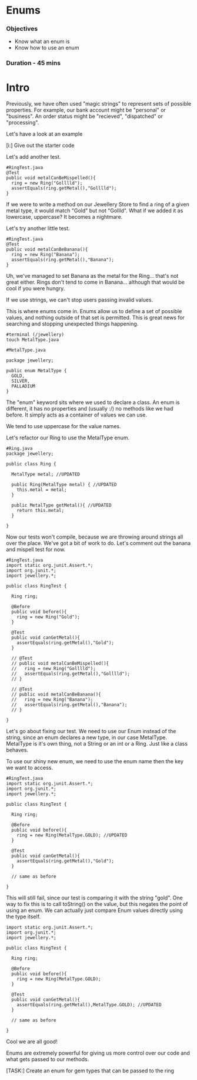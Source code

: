 # Enums

### Objectives

- Know what an enum is
- Know how to use an enum

### Duration - 45 mins

# Intro

Previously, we have often used "magic strings" to represent sets of possible properties. For example, our bank account might be "personal" or "business". An order status might be "recieved", "dispatched" or "processing".

Let's have a look at an example

[i:] Give out the starter code

Let's add another test.

```
#RingTest.java
@Test
public void metalCanBeMispelled(){
  ring = new Ring("Golllld");
  assertEquals(ring.getMetal(),"Golllld");
}
```

If we were to write a method on our Jewellery Store to find a ring of a given metal type, it would match "Gold" but not "Gollld". What if we added it as lowercase, uppercase? It becomes a nightmare.

Let's try another little test.

```
#RingTest.java
@Test
public void metalCanBeBanana(){
  ring = new Ring("Banana");
  assertEquals(ring.getMetal(),"Banana");
}
```

Uh, we've managed to set Banana as the metal for the Ring... that's not great either. Rings don't tend to come in Banana... although that would be cool if you were hungry.

If we use strings, we can't stop users passing invalid values.

This is where enums come in. Enums allow us to define a set of possible values, and nothing outside of that set is permitted. This is great news for searching and stopping unexpected things happening.

```
#terminal (/jewellery)
touch MetalType.java

#MetalType.java

package jewellery;

public enum MetalType {
  GOLD,
  SILVER,
  PALLADIUM
}
```

The "enum" keyword sits where we used to declare a class. An enum is different, it has no properties and (usually :/) no methods like we had before. It simply acts as a container of values we can use.

We tend to use uppercase for the value names.

Let's refactor our Ring to use the MetalType enum.

```
#Ring.java
package jewellery;

public class Ring {

  MetalType metal; //UPDATED

  public Ring(MetalType metal) { //UPDATED
    this.metal = metal;
  }

  public MetalType getMetal(){ //UPDATED
    return this.metal;
  }

}
```

Now our tests won't compile, because we are throwing around strings all over the place. We've got a bit of work to do. Let's comment out the banana and mispell test for now.

```
#RingTest.java
import static org.junit.Assert.*;
import org.junit.*;
import jewellery.*;

public class RingTest {

  Ring ring;
  
  @Before 
  public void before(){
    ring = new Ring("Gold");
  }

  @Test
  public void canGetMetal(){
    assertEquals(ring.getMetal(),"Gold");
  }

  // @Test
  // public void metalCanBeMispelled(){
  //   ring = new Ring("Golllld");
  //   assertEquals(ring.getMetal(),"Golllld");
  // }

  // @Test
  // public void metalCanBeBanana(){
  //   ring = new Ring("Banana");
  //   assertEquals(ring.getMetal(),"Banana");
  // }

}
```

Let's go about fixing our test. We need to use our Enum instead of the string, since an enum declares a new type, in our case MetalType. MetalType is it's own thing, not a String or an int or a Ring. Just like a class behaves.

To use our shiny new enum, we need to use the enum name then the key we want to access.

```
#RingTest.java
import static org.junit.Assert.*;
import org.junit.*;
import jewellery.*;

public class RingTest {

  Ring ring;
  
  @Before 
  public void before(){
    ring = new Ring(MetalType.GOLD); //UPDATED
  }

  @Test
  public void canGetMetal(){
    assertEquals(ring.getMetal(),"Gold");
  }

  // same as before

}
```

This will still fail, since our test is comparing it with the string "gold". One way to fix this is to call toString() on the value, but this negates the point of using an enum. We can actually just compare Enum values directly using the type itself.

```
import static org.junit.Assert.*;
import org.junit.*;
import jewellery.*;

public class RingTest {

  Ring ring;
  
  @Before 
  public void before(){
    ring = new Ring(MetalType.GOLD); 
  }

  @Test
  public void canGetMetal(){
    assertEquals(ring.getMetal(),MetalType.GOLD); //UPDATED
  }

  // same as before

}
```

Cool we are all good!

Enums are extremely powerful for giving us more control over our code and what gets passed to our methods.

[TASK:] Create an enum for gem types that can be passed to the ring
